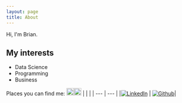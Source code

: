```yaml
---
layout: page
title: About
---
```


Hi, I'm Brian.

## My interests

* Data Science
* Programming
* Business

Places you can find me:
<a href="http://www.linkedin.com/in/brianheng"><img src="http://wukaiyuan.github.io/wukaiyuan.github.io/public/social-1_round-linkedin.svg" width="20"/></a><a href="http://github.com/wukaiyuan"><img src="http://wukaiyuan.github.io/wukaiyuan.github.io/public/social-1_round-github.svg" width="20"/></a>
|     |     |
| --- | --- |
|[![LinkedIn](http://wukaiyuan.github.io/wukaiyuan.github.io/public/social-1_round-linkedin.svg)](http://www.linkedin.com/in/brianheng) | [![Github](http://wukaiyuan.github.io/wukaiyuan.github.io/public/social-1_round-github.svg)](http://github.com/wukaiyuan)|
